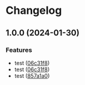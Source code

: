 # Changelog

## 1.0.0 (2024-01-30)


### Features

* test ([06c31f8](https://github.com/felipelube/release-please-playground/commit/06c31f87655d2b7578bd30eb5a1d2fc4602bfb6b))
* test ([06c31f8](https://github.com/felipelube/release-please-playground/commit/06c31f87655d2b7578bd30eb5a1d2fc4602bfb6b))
* test ([857a1a0](https://github.com/felipelube/release-please-playground/commit/857a1a0550bf134c57ad7737548ec8bdf52eced4))
